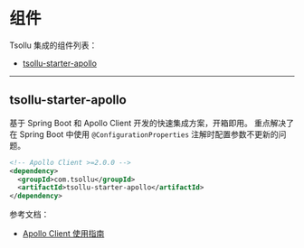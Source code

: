 # 组件

Tsollu 集成的组件列表：

- [tsollu-starter-apollo](#tsollu-starter-apollo)

---

## tsollu-starter-apollo

基于 Spring Boot 和 Apollo Client 开发的快速集成方案，开箱即用。 重点解决了在 Spring Boot 中使用 `@ConfigurationProperties` 注解时配置参数不更新的问题。

```xml title="Maven Dependency"
<!-- Apollo Client >=2.0.0 -->
<dependency>
  <groupId>com.tsollu</groupId>
  <artifactId>tsollu-starter-apollo</artifactId>
</dependency>
```

参考文档：

- [Apollo Client 使用指南](apollo-client-usage.md)
